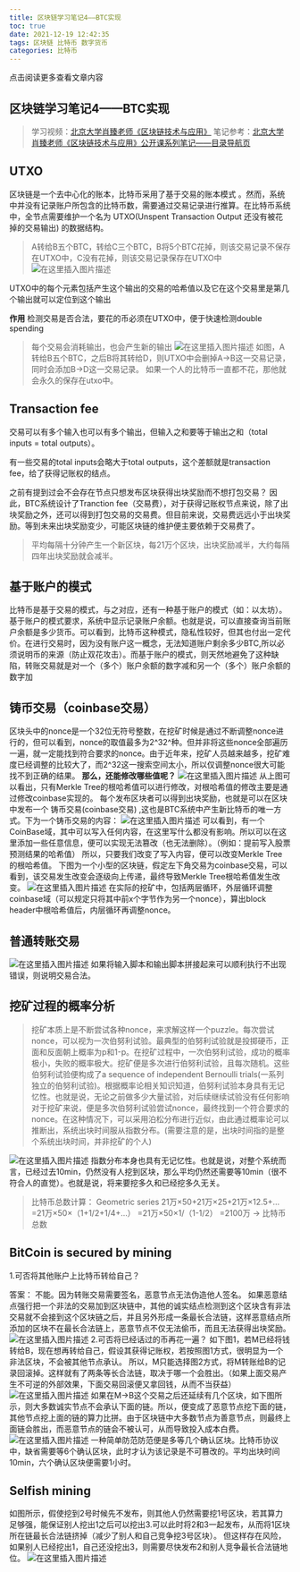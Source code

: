 ```yaml
---
title: 区块链学习笔记4——BTC实现
toc: true
date: 2021-12-19 12:42:35
tags: 区块链 比特币 数字货币
categories: 比特币
---
```


​​点击阅读更多查看文章内容<!--more-->

## 区块链学习笔记4——BTC实现
> 学习视频：[北京大学肖臻老师《区块链技术与应用》](https://www.bilibili.com/video/BV1Vt411X7JF)
笔记参考：[北京大学肖臻老师《区块链技术与应用》公开课系列笔记——目录导航页](https://blog.csdn.net/Mu_Xiaoye/article/details/104299664)
## UTXO
区块链是一个去中心化的账本，比特币采用了基于交易的账本模式 。然而，系统中并没有记录账户所包含的比特币数，需要通过交易记录进行推算。在比特币系统中，全节点需要维护一个名为 UTXO(Unspent Transaction Output 还没有被花掉的交易输出) 的数据结构。

> A转给B五个BTC，转给C三个BTC，B将5个BTC花掉，则该交易记录不保存在UTXO中，C没有花掉，则该交易记录保存在UTXO中
![在这里插入图片描述](https://cdn.jsdelivr.net/gh/shnpd/blog-pic@main/csdn/e3fcd7c0d03c2aed58a87c4ca3fd82e2_1740931315914.png)


UTXO中的每个元素包括产生这个输出的交易的哈希值以及它在这个交易里是第几个输出就可以定位到这个输出

**作用**
检测交易是否合法，要花的币必须在UTXO中，便于快速检测double spending

> 每个交易会消耗输出，也会产生新的输出
![在这里插入图片描述](https://cdn.jsdelivr.net/gh/shnpd/blog-pic@main/csdn/f7d8db18917080b15d9223d38ddab53d_1740931315914.png)
如图，A转给B五个BTC，之后B将其转给D，则UTXO中会删掉A->B这一交易记录，同时会添加B->D这一交易记录。
如果一个人的比特币一直都不花，那他就会永久的保存在utxo中。

## Transaction fee

交易可以有多个输入也可以有多个输出，但输入之和要等于输出之和（total inputs = total outputs）。

有一些交易的total inputs会略大于total outputs，这个差额就是transaction fee，给了获得记账权的结点。

之前有提到过会不会存在节点只想发布区块获得出块奖励而不想打包交易？
因此，BTC系统设计了Tranction fee（交易费），对于获得记账权节点来说，除了出块奖励之外，还可以得到打包交易的交易费。但目前来说，交易费远远小于出块奖励。等到未来出块奖励变少，可能区块链的维护便主要依赖于交易费了。

> 平均每隔十分钟产生一个新区块，每21万个区块，出块奖励减半，大约每隔四年出块奖励就会减半。 

## 基于账户的模式

比特币是基于交易的模式，与之对应，还有一种基于账户的模式（如：以太坊）。基于账户的模式要求，系统中显示记录账户余额。也就是说，可以直接查询当前账户余额是多少货币。可以看到，比特币这种模式，隐私性较好，但其也付出一定代价。在进行交易时，因为没有账户这一概念，无法知道账户剩余多少BTC,所以必须说明币的来源（防止双花攻击）。而基于账户的模式，则天然地避免了这种缺陷，转账交易就是对一个（多个）账户余额的数字减和另一个（多个）账户余额的数字加

## 铸币交易（coinbase交易）
区块头中的nonce是一个32位无符号整数，在挖矿时候是通过不断调整nonce进行的，但可以看到，nonce的取值最多为2^32^种。但并非将这些nonce全部遍历一遍，就一定能找到符合要求的nonce。由于近年来，挖矿人员越来越多，挖矿难度已经调整的比较大了，而2^32这一搜索空间太小，所以仅调整nonce很大可能找不到正确的结果。
**那么，还能修改哪些值呢？**
![在这里插入图片描述](https://cdn.jsdelivr.net/gh/shnpd/blog-pic@main/csdn/c7c634f66697611a320cb875cd6db4af_1740931323527.png)
从上图可以看出，只有Merkle Tree的根哈希值可以进行修改，对根哈希值的修改主要是通过修改coinbase实现的。
每个发布区块者可以得到出块奖励，也就是可以在区块中发布一个 铸币交易(coinbase交易) ,这也是BTC系统中产生新比特币的唯一方式。下为一个铸币交易的内容：
![在这里插入图片描述](https://cdn.jsdelivr.net/gh/shnpd/blog-pic@main/csdn/95c9b76fe7f166c2c78cc6eaea6b8564_1740931323527.png)
可以看到，有一个CoinBase域，其中可以写入任何内容，在这里写什么都没有影响。所以可以在这里添加一些任意信息，便可以实现无法篡改（也无法删除）。（例如：提前写入股票预测结果的哈希值）
所以，只要我们改变了写入内容，便可以改变Merkle Tree 的根哈希值。
下图为一个小型的区块链，假定左下角交易为coinbase交易，可以看到，该交易发生改变会逐级向上传递，最终导致Merkle Tree根哈希值发生改变。
![在这里插入图片描述](https://cdn.jsdelivr.net/gh/shnpd/blog-pic@main/csdn/3b6a3907536b3db0bcfbe1fbb352446c_1740931323527.png)
在实际的挖矿中，包括两层循环，外层循环调整coinbase域（可以规定只将其中前x个字节作为另一个nonce），算出block header中根哈希值后，内层循环再调整nonce。

## 普通转账交易
![在这里插入图片描述](https://cdn.jsdelivr.net/gh/shnpd/blog-pic@main/csdn/b1536f45861ed10f8e005750f7723d0c_1740931323527.png)
如果将输入脚本和输出脚本拼接起来可以顺利执行不出现错误，则说明交易合法。
## 挖矿过程的概率分析

> 挖矿本质上是不断尝试各种nonce，来求解这样一个puzzle。每次尝试nonce，可以视为一次伯努利试验。最典型的伯努利试验就是投掷硬币，正面和反面朝上概率为p和1-p。在挖矿过程中，一次伯努利试验，成功的概率极小，失败的概率极大。挖矿便是多次进行伯努利试验，且每次随机。这些伯努利试验便构成了a sequence of independent Bernoulli trials(一系列独立的伯努利试验)。根据概率论相关知识知道，伯努利试验本身具有无记忆性。也就是说，无论之前做多少大量试验，对后续继续试验没有任何影响 对于挖矿来说，便是多次伯努利试验尝试nonce，最终找到一个符合要求的nonce。在这种情况下，可以采用泊松分布进行近似，由此通过概率论可以推断出，系统出块时间服从指数分布。(需要注意的是，出块时间指的是整个系统出块时间，并非挖矿的个人)

![在这里插入图片描述](https://cdn.jsdelivr.net/gh/shnpd/blog-pic@main/csdn/c235bb45ebcdce9ea69e793c1a311583_1740931323527.png)
指数分布本身也具有无记忆性。也就是说，对整个系统而言，已经过去10min，仍然没有人挖到区块，那么平均仍然还需要等10min（很不符合人的直觉）。也就是说，将来要挖多久和已经挖多久无关。

>比特币总数计算：
>Geometric series
21万×50+21万×25+21万×12.5+…
=21万×50×（1+1/2+1/4+…）
=21万×50×1/（1-1/2）
=2100万 -> 比特币总数 

## BitCoin is secured by mining
1.可否将其他账户上比特币转给自己？

答案：
不能。因为转账交易需要签名，恶意节点无法伪造他人签名。
如果恶意结点强行把一个非法的交易加到区块链中，其他的诚实结点检测到这个区块含有非法交易就不会接到这个区块链之后，并且另外形成一条最长合法链，这样恶意结点所添加的区块不在最长合法链上，恶意节点不仅无法偷币，而且无法获得出块奖励。
![在这里插入图片描述](https://cdn.jsdelivr.net/gh/shnpd/blog-pic@main/csdn/2089af01cfd8300b65e266956ad8aff3_1740931331785.png)
2.可否将已经话过的币再花一遍？
如下图1，若M已经将钱转给B，现在想再转给自己，假设其获得记账权，若按照图1方式，很明显为一个非法区块，不会被其他节点承认。
所以，M只能选择图2方式，将M转账给B的记录回滚掉。这样就有了两条等长合法链，取决于哪一个会胜出。（如果上面交易产生不可逆的外部效果，下面交易回滚便又拿回钱，从而不当获益）
![在这里插入图片描述](https://cdn.jsdelivr.net/gh/shnpd/blog-pic@main/csdn/158f8dce80c377d613ac18a2ebb3cbd1_1740931331785.png)
如果在M->B这个交易之后还延续有几个区块，如下图所示，则大多数诚实节点不会承认下面的链。所以，便变成了恶意节点挖下面的链，其他节点挖上面的链的算力比拼。由于区块链中大多数节点为善意节点，则最终上面链会胜出，而恶意节点的链会不被认可，从而导致投入成本白费。
![在这里插入图片描述](https://cdn.jsdelivr.net/gh/shnpd/blog-pic@main/csdn/97709e8a5be7fd1736b2a03eb77693e9_1740931331785.png)
一种简单防范防范便是多等几个确认区块。比特币协议中，缺省需要等6个确认区块，此时才认为该记录是不可篡改的。平均出块时间10min，六个确认区块便需要1小时。
## Selfish mining
如图所示，假使挖到2号时候先不发布，则其他人仍然需要挖1号区块，若其算力足够强，能保证别人挖出1之后可以挖出3.可以此时将2和3一起发布，从而将1区块所在链最长合法链挤掉（减少了别人和自己竞争挖3号区块）。
但这样存在风险，如果别人已经挖出1，自己还没挖出3，则需要尽快发布2和别人竞争最长合法链地位。
![在这里插入图片描述](https://cdn.jsdelivr.net/gh/shnpd/blog-pic@main/csdn/456aa4077a4feefeeb6c71f21a9bfb3e_1740931331785.png)

